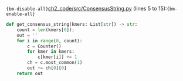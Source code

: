 `{bm-disable-all}`[ch2_code/src/ConsensusString.py](ch2_code/src/ConsensusString.py) (lines 5 to 15):`{bm-enable-all}`

```python
def get_consensus_string(kmers: List[str]) -> str:
    count = len(kmers[0]);
    out = ''
    for i in range(0, count):
        c = Counter()
        for kmer in kmers:
            c[kmer[i]] += 1
        ch = c.most_common(1)
        out += ch[0][0]
    return out
```